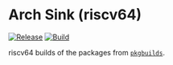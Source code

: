 # Arch Sink (riscv64)

[![Release](https://img.shields.io/github/v/release/archsink/riscv64)](https://github.com/archsink/riscv64/releases/latest)
[![Build](https://github.com/archsink/riscv64/actions/workflows/build.yml/badge.svg)](https://github.com/archsink/riscv64/actions/workflows/build.yml)

riscv64 builds of the packages from [`pkgbuilds`](https://github.com/archsink/pkgbuilds).

